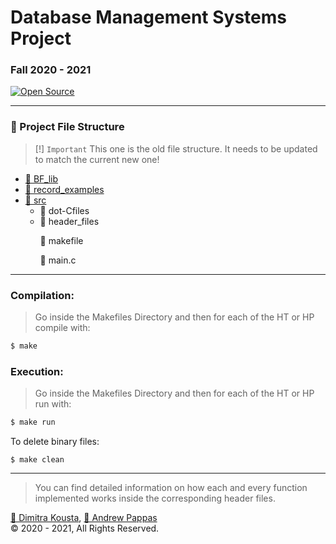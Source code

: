 # Database Management Systems Project 
### Fall 2020 - 2021 
[![Open Source](https://badges.frapsoft.com/os/v1/open-source.svg?v=103)](https://opensource.org/)

<hr>

### 📁 Project File Structure

> [!] `Important` This one is the old file structure. It needs to be updated to match the current new one!

<ul>
  <li>
    <a href="https://github.com/andrewpap22/Database_Management_System/tree/master/BF_lib">📂 BF_lib</a>
  </li>
  <li>
    <a href="https://github.com/andrewpap22/Database_Management_System/tree/master/record_examples">📂 record_examples</a>
  </li>
  <li>
    <a href="https://github.com/andrewpap22/Project_Iwannidhs_Fall-2020/tree/master/src">📂 src</a>
    <ul>
      <li>
        <a https://github.com/andrewpap22/Database_Management_System/tree/master/src/dotC_files">📂 dot-Cfiles</a>
      </li>
      <li>
        <a https://github.com/andrewpap22/Database_Management_System/tree/master/src/header_files">📂 header_files</a>
      </li>
      <p>📄 makefile</p>
      <p>📄 main.c</p>
    </ul>
  </li>
</ul>

<hr>

### Compilation: 
> Go inside the Makefiles Directory and then for each of the HT or HP compile with: 

```bash
$ make
```

### Execution:
> Go inside the Makefiles Directory and then for each of the HT or HP run with:

```bash
$ make run  
```

To delete binary files: 
```
$ make clean
```

<hr>

> You can find detailed information on how each and every function implemented works inside the corresponding header files.

<a href="mailto:sdi1600263@di.uoa.gr">👩 Dimitra Kousta</a>, <a href="mailto:sdi1500201@di.uoa.gr">🧔 Andrew Pappas</a> <br>
:copyright: 2020 - 2021, All Rights Reserved.

